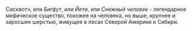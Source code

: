 *Сасквотч*, или *Бигфут*, или *Йети*, или *Снежный человек* - легендарное мифическое существо, 
похожее на человека, но выше, крупнее и заросшее шерстью, живущее в лесах Северой Америки и Сибири.